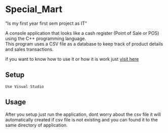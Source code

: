 # Special_Mart
"Is my first year first sem project as IT"

A console application that looks like a cash register (Point of Sale or POS) using the C++ programming language.<br/> 
This program uses a CSV file as a database to keep track of product details and sales transactions.

if you want to know how to use it or how it is work just <a target="_blank" href="https://sites.google.com/view/cashier-system-final-project/home">visit here</a>

## Setup
```
Use Visual Studio
```

## Usage
After you setup just run the application, dont worry about the csv file it will automatically created if csv file is not existing and you can found it to the same directory of application.
